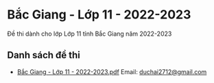 # Bắc Giang - Lớp 11 - 2022-2023

Đề thi dành cho lớp Lớp 11 tỉnh Bắc Giang năm 2022-2023

## Danh sách đề thi

- [Bắc Giang - Lớp 11 - 2022-2023.pdf](Bắc%20Giang%20-%20Lớp%2011%20-%202022-2023.pdf)
Email: duchai2712@gmail.com

